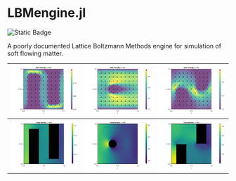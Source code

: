 # LBMengine.jl

![Static Badge](https://img.shields.io/badge/status%20-%20in%20development%20-%20crimson) <!-- https://shields.io/badges/static-badge -->

A poorly documented Lattice Boltzmann Methods engine for simulation of soft flowing matter.

| ![bigWalls1](assets/bigWallsFluidVelocity.jpg) | ![shpere1](assets/sphereFluidVelocity.jpg) | ![walls1](assets/wallsFluidVelocity.jpg) |
|-----|------|-----|
| ![bigWalls2](assets/bigWallsMassDensity.jpg) | ![shpere2](assets/sphereMassDensity.jpg) | ![walls2](assets/wallsMassDensity.jpg) |
